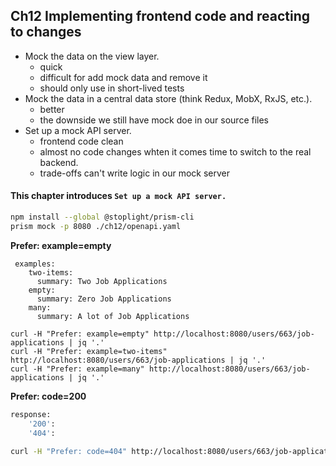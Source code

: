 
## Ch12 Implementing frontend code and reacting to changes
- Mock the data on the view layer.
    - quick
    - difficult for add mock data and remove it
    - should only use in short-lived tests
- Mock the data in a central data store (think Redux, MobX, RxJS, etc.).
    - better
    - the downside we still have mock doe in our source files
- Set up a mock API server.
    - frontend code clean
    - almost no code changes whten it comes time to switch to the real backend.
    - trade-offs can't write logic in our mock server

#### **This chapter introduces ```Set up a mock API server.```**


```bash
npm install --global @stoplight/prism-cli
prism mock -p 8080 ./ch12/openapi.yaml
```
**Prefer: example=empty**
```
 examples:
    two-items:
      summary: Two Job Applications
    empty:
      summary: Zero Job Applications
    many:
      summary: A lot of Job Applications
      
curl -H "Prefer: example=empty" http://localhost:8080/users/663/job-applications | jq '.'
curl -H "Prefer: example=two-items" http://localhost:8080/users/663/job-applications | jq '.'
curl -H "Prefer: example=many" http://localhost:8080/users/663/job-applications | jq '.'
```
**Prefer: code=200**
```bash
response:
    '200':
    '404':
    
curl -H "Prefer: code=404" http://localhost:8080/users/663/job-applications
```